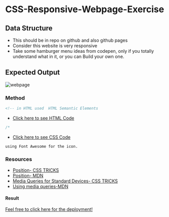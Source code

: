 # CSS-Responsive-Webpage-Exercise

## Data Structure

- This should be in repo on github and also github pages
- Consider this website is very responsive
- Take some hamburger menu ideas from codepen, only if you totally understand what in it, or you can Build your own one.

## Expected Output

![webpage](https://i.imgur.com/1VxX9zy.png)

### Method

```html
<!-- in HTML used  HTML Semantic Elements
```

- [Click here to see HTML Code](index.html)

```css
/*
```

- [Click here to see CSS Code](css/style.css)

```fontawesome
using Font Awesome for the icon.

```

### Resources

- [Position- CSS TRICKS](https://css-tricks.com/absolute-relative-fixed-positioining-how-do-they-differ/)
- [Position- MDN](https://developer.mozilla.org/en-US/docs/Web/CSS/position)
- [Media Queries for Standard Devices- CSS TRICKS](https://css-tricks.com/snippets/css/media-queries-for-standard-devices/)
- [Using media queries-MDN](https://developer.mozilla.org/en-US/docs/Web/CSS/Media_Queries/Using_media_queries)

#### Result

[Feel free to click here for the deployment!](https://ashraftajuddin.github.io/Css-Responsive-Webpage-Exercise/)
